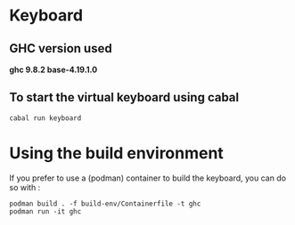 # Keyboard
## GHC version used
**ghc   9.8.2      base-4.19.1.0**

## To start the virtual keyboard using cabal
```
cabal run keyboard
```

# Using the build environment
If you prefer to use a (podman) container to build the keyboard, you can do so with :
```
podman build . -f build-env/Containerfile -t ghc
podman run -it ghc
```
